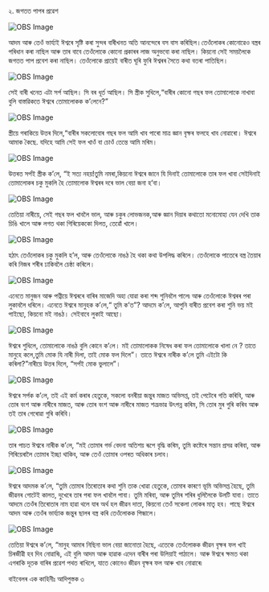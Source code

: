 ২. জগতত পাপৰ প্ৰৱেশ

![OBS Image](https://cdn.door43.org/obs/jpg/360px/obs-en-02-01.jpg)

আদম আৰু তেওঁ ভাৰ্য্যই ঈশ্বৰে সৃষ্টি কৰা সুন্দৰ বাৰীখনত অতি আনন্দেৰে বস বাস কৰিছিল।তেওঁলোকৰ কোনোৱেও বস্ত্ৰৰ পৰিধান কৰা নাছিল আৰু তাৰ বাবে তেওঁলোকে কোনো প্ৰকাৰৰ লাজ অনুভবো কৰা নাছিল। কিয়নো সেই সময়লৈকে জগতত পাপ প্ৰবেশ কৰা নাছিল। তেওঁলোকে প্ৰায়েই বাৰীত ঘূৰি ফুৰি ঈশ্বৰৰ সৈতে কথা বতৰা পাতিছিল।  

![OBS Image](https://cdn.door43.org/obs/jpg/360px/obs-en-02-02.jpg)

সেই বাৰী খনেত এটা সৰ্প আছিল। সি বৰ ধূৰ্ত আছিল। সি স্ত্ৰীক সুধিলে,“বাৰীৰ কোনো গছৰ ফল তোমালোকে নাখাবা বুলি বাস্তৱিকতে ঈশ্বৰে তোমালোকক ক’লেনে?” 

![OBS Image](https://cdn.door43.org/obs/jpg/360px/obs-en-02-03.jpg)

 স্ত্ৰীয়ে গৰাকিয়ে উত্তৰ দিলে,“বাৰীৰ সকলোবোৰ গছৰ ফল আমি খাব পাৰো মাত্ৰ জ্ঞান বৃক্ষৰ ফলহে খাব নোৱাৰো। ঈশ্বৰে আমাক কৈছে. যদিহে আমি সেই ফল খাওঁ বা চোওঁ তেন্তে আমি মৰিম।  

![OBS Image](https://cdn.door43.org/obs/jpg/360px/obs-en-02-04.jpg)

 উত্তৰত সৰ্পই স্ত্ৰীক ক’লে, “ই সত্য নহয়!তুমি নমৰা,কিয়নো ঈশ্বৰে জানে যি দিনাই তোমালোকে তাৰ ফল খাবা সেইদিনাই তোমালোকৰ চকু মুকলি হৈ তোমালোক ঈশ্বৰৰ দৰে ভাল বেয়া জনা হ’বা। 

![OBS Image](https://cdn.door43.org/obs/jpg/360px/obs-en-02-05.jpg)

তেতিয়া নাৰীয়ে, সেই গছৰ ফল খাবলৈ ভাল, আৰু চকুৰ লোভজনক,আৰু জ্ঞান দিয়াৰ কথাতো মনোমোহা যেন দেখি তাক চিঙি খালে আৰু লগত থকা গিৰিয়েককো দিলত, তেৱোঁ খালে। 

![OBS Image](https://cdn.door43.org/obs/jpg/360px/obs-en-02-06.jpg)

হঠাৎ তেওঁলোকৰ চকু মুকলি হ’ল, আৰু তেওঁলোকে নাঙঠ হৈ থকা কথা উপলিদ্ধ কৰিলে। তেওঁলোকে পাতেৰে বস্ত্ৰ তৈয়াৰ কৰি নিজৰ শৰীৰ ঢাকিবলৈ চেষ্ঠা কৰিলে।

![OBS Image](https://cdn.door43.org/obs/jpg/360px/obs-en-02-07.jpg)

এনেতে মানুজন আৰু পত্নীয়ে ঈশ্বৰৰে বাৰিৰ মাজেদি অহা যোৱা কৰা শব্দ শুনিবলৈ পালে৷ আৰু তেওঁলোকে ঈশ্বৰৰ পৰা লুকাবলৈ ধৰিলে। এনেতে ঈশ্বৰে মানুহক ক’লে,“ তুমি ক’ত”? আদমে ক’লে, আপুনি বাৰীত প্ৰবেশ কৰা শুনি ভয় মই পাইছো, কিয়নো মই নাঙঠ। সেইবাবে লুকাই আছো। 

![OBS Image](https://cdn.door43.org/obs/jpg/360px/obs-en-02-08.jpg)

ঈশ্বৰে শুধিলে, তোমালোকে নাঙঠ বুলি কোনে ক’লে। মই তোমালোকক নিষেধ কৰা ফল তোমালোকে খালা নে ? তাতে মানুহে কলে,তুমি মোক যি নাৰী দিলা, তাই মোক ফল দিলে”। তাতে ঈশ্বৰে নাৰীক ক’লে তুমি এইটো কি কৰিলা?”নাৰীয়ে উত্তৰ দিলে, “সৰ্পই মোক ভুলালে”।

![OBS Image](https://cdn.door43.org/obs/jpg/360px/obs-en-02-09.jpg)

ঈশ্বৰে সৰ্পক ক’লে, তই এই কৰ্ম কৰাৰ হেতুকে, সকলো বনৰীয়া জন্তুৰ মাজত অভিসপ্ত, তই পেটেৰে গতি কৰিবি, আৰু তোৰ বংশ আৰু নাৰীৰে মাজত, আৰু তোৰ বংশ আৰু নাৰীৰে মাজত শত্ৰূভাৱ উৎপন্ন কৰিম, সি তোৰ মুৰ গুৰি কৰিব আৰু তই তাৰ গেৰোৱা গুৰি কৰিবি। 

![OBS Image](https://cdn.door43.org/obs/jpg/360px/obs-en-02-10.jpg)

তাৰ পাচত ঈশ্বৰে নাৰীক ক’লে, “মই তোমাৰ গৰ্ভ বেদনা অতিশয় ৰূপে বৃদ্ধি কৰিম, তুমি কষ্টেৰে সন্তান প্ৰসৱ কৰিবা, আৰু গিৰিয়েৰালৈ তোমাৰ ইচ্ছা থাকিব, আৰু তেওঁ তোমাৰ ওপৰত অধিকাৰ চলাব। 

![OBS Image](https://cdn.door43.org/obs/jpg/360px/obs-en-02-11.jpg)

ঈশ্বৰে আদমক ক’লে, “তুমি তোমাৰ তিৰোতাৰ কথা শুনি তাক খোৱা হেতুকে, তোমাৰ কাৰণে ভূমি অভিসপ্ত হৈছে, তুমি জীৱনৰ গোটেই কালত, দুখেৰে তাৰ পৰা ফল খাবলৈ পাবা। তুমি মৰিবা, আৰু তুমিৰ শৰিৰ ধুলিলৈকে উলটি যাবা। তাতে আদমে তেওঁৰ তিৰোতাৰ নাম হাৱা থলে যাৰ অৰ্থ হল জীৱন দাতা, কিয়নো তেওঁ সকেলা লোকৰ মাতৃ হব। পাছে ঈশ্বৰে আদম আৰু তেওঁৰ ভাৰ্য্যাক জন্তুৰ ছালৰ বস্ত্ৰ কৰি তেওঁলোকক পিন্ধালে। 

![OBS Image](https://cdn.door43.org/obs/jpg/360px/obs-en-02-12.jpg)

তেতিয়া ঈশ্বৰে ক’লে, “মানুহ আমাৰ নিছিনা ভাল বেয়া জানোতা হৈছে, এতেকে তেওঁলোকক জীৱন বৃক্ষৰ ফল খাই চিৰজীৱী হব দিব নোৱাৰি৷, এই বুলি আদম আৰু হাৱাক এদেন বাৰীৰ পৰা উলিয়াই পাঠালে। 
আৰু ঈশ্বৰে ক্ষমত থকা এগৰাকি দূতক বাৰিৰ প্ৰৱেশ পথত ৰাখিলে, যাতে কোনেও জীৱন বৃক্ষৰ ফল আৰু খাব নোৱাৰে৷

বাইবেলৰ এক কাহিনীঃ আদিপুস্তক ৩


